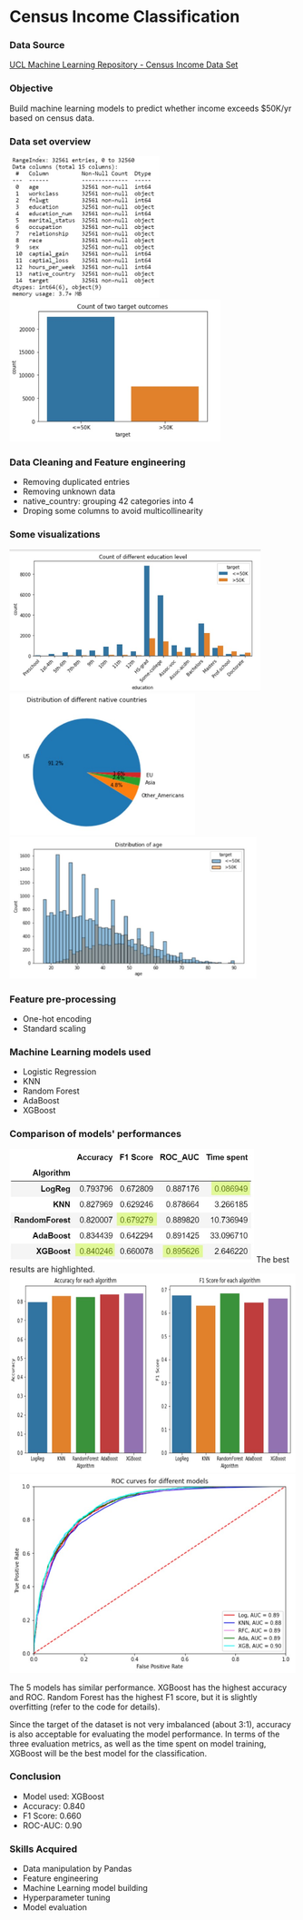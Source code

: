 # Census Income Classification


### Data Source
[UCL Machine Learning Repository - Census Income Data Set](http://archive.ics.uci.edu/ml/datasets/Census+Income)


### Objective
Build machine learning models to predict whether income exceeds $50K/yr based on census data.   


### Data set overview
<img src='images/columns.jpg' height=250>
<img src='images/target.jpg' height=250>


### Data Cleaning and Feature engineering
- Removing duplicated entries
- Removing unknown data
- native_country: grouping 42 categories into 4 
- Droping some columns to avoid multicollinearity


### Some visualizations
<img src='images/education.jpg' height=250>
<img src='images/country.jpg' height=250>
<img src='images/age.jpg' height=250>


### Feature pre-processing
- One-hot encoding
- Standard scaling


### Machine Learning models used
- Logistic Regression
- KNN
- Random Forest
- AdaBoost
- XGBoost


### Comparison of models' performances
<img src='images/comparison.jpg' height=200>
The best results are highlighted.
<br>
<img src='images/comparison2.jpg' height=350>
<img src='images/ROC.jpg' height=350>

The 5 models has similar performance. XGBoost has the highest accuracy and ROC. Random Forest has the highest F1 score, but it is slightly overfitting (refer to the code for details). 

Since the target of the dataset is not very imbalanced (about 3:1), accuracy is also acceptable for evaluating the model performance. In terms of the three evaluation metrics, as well as the time spent on model training, XGBoost will be the best model for the classification.


### Conclusion
- Model used: XGBoost
- Accuracy: 0.840
- F1 Score: 0.660
- ROC-AUC: 0.90


### Skills Acquired
- Data manipulation by Pandas
- Feature engineering
- Machine Learning model building
- Hyperparameter tuning
- Model evaluation
